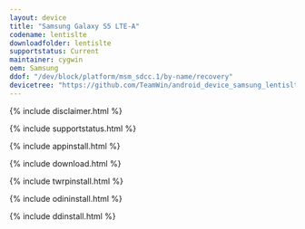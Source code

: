 ```yaml
---
layout: device
title: "Samsung Galaxy S5 LTE-A"
codename: lentislte
downloadfolder: lentislte
supportstatus: Current
maintainer: cygwin
oem: Samsung
ddof: "/dev/block/platform/msm_sdcc.1/by-name/recovery"
devicetree: "https://github.com/TeamWin/android_device_samsung_lentislte"
---
```


{% include disclaimer.html %}

{% include supportstatus.html %}

{% include appinstall.html %}

{% include download.html %}

{% include twrpinstall.html %}

{% include odininstall.html %}

{% include ddinstall.html %}
